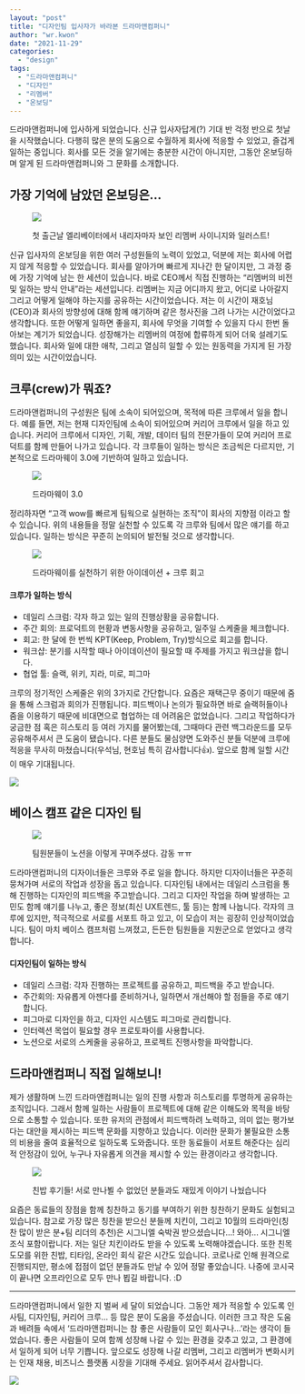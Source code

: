 ```yaml
---
layout: "post"
title: "디자인팀 입사자가 바라본 드라마앤컴퍼니"
author: "wr.kwon"
date: "2021-11-29"
categories: 
  - "design"
tags: 
  - "드라마앤컴퍼니"
  - "디자인"
  - "리멤버"
  - "온보딩"
---
```


드라마앤컴퍼니에 입사하게 되었습니다. 신규 입사자답게(?) 기대 반 걱정 반으로 첫날을 시작했습니다. 다행히 많은 분의 도움으로 수월하게 회사에 적응할 수 있었고, 즐겁게 일하는 중입니다. 회사를 모든 것을 알기에는 충분한 시간이 아니지만, 그동안 온보딩하며 알게 된 드라마앤컴퍼니와 그 문화를 소개합니다.

  
  

## 가장 기억에 남았던 온보딩은…

<figure>

![](/assets/post/images/IMG_1417-1-min-1.png)

<figcaption>

첫 출근날 엘리베이터에서 내리자마자 보인 리멤버 사이니지와 일러스트!

</figcaption>

</figure>

신규 입사자의 온보딩을 위한 여러 구성원들의 노력이 있었고, 덕분에 저는 회사에 어렵지 않게 적응할 수 있었습니다. 회사를 알아가며 빠르게 지나간 한 달이지만, 그 과정 중에 가장 기억에 남는 한 세션이 있습니다. 바로 CEO께서 직접 진행하는 “리멤버의 비전 및 일하는 방식 안내”라는 세션입니다. 리멤버는 지금 어디까지 왔고, 어디로 나아갈지 그리고 어떻게 일해야 하는지를 공유하는 시간이었습니다. 저는 이 시간이 재호님(CEO)과 회사의 방향성에 대해 함께 얘기하며 같은 청사진을 그려 나가는 시간이었다고 생각합니다. 또한 어떻게 일하면 좋을지, 회사에 무엇을 기여할 수 있을지 다시 한번 돌아보는 계기가 되었습니다. 성장해가는 리멤버의 여정에 합류하게 되어 더욱 설레기도 했습니다. 회사와 일에 대한 애착, 그리고 열심히 일할 수 있는 원동력을 가지게 된 가장 의미 있는 시간이었습니다.

  
  

## 크루(crew)가 뭐죠?

드라마앤컴퍼니의 구성원은 팀에 소속이 되어있으며, 목적에 따른 크루에서 일을 합니다. 예를 들면, 저는 현재 디자인팀에 소속이 되어있으며 커리어 크루에서 일을 하고 있습니다. 커리어 크루에서 디자인, 기획, 개발, 데이터 팀의 전문가들이 모여 커리어 프로덕트를 함께 만들어 나가고 있습니다. 각 크루들이 일하는 방식은 조금씩은 다르지만, 기본적으로 드라마웨이 3.0에 기반하여 일하고 있습니다.

<figure>

[![](/assets/post/images/드라마웨이_이멤버대리_ver-1-1024x794.jpg)](https://blog.dramancompany.com/wp-content/uploads/2021/11/드라마웨이_이멤버대리_ver-1.jpg)

<figcaption>

드라마웨이 3.0

</figcaption>

</figure>

  

정리하자면 “고객 wow를 빠르게 팀웍으로 실현하는 조직”이 회사의 지향점 이라고 할 수 있습니다. 위의 내용들을 정말 실천할 수 있도록 각 크루와 팀에서 많은 얘기를 하고 있습니다. 일하는 방식은 꾸준히 논의되어 발전될 것으로 생각합니다.

<figure>

![](/assets/post/images/1-3.png)

<figcaption>

드라마웨이를 실천하기 위한 아이데이션 + 크루 회고

</figcaption>

</figure>

#### 크루가 일하는 방식

- 데일리 스크럼: 각자 하고 있는 일의 진행상황을 공유합니다.
- 주간 회의: 프로덕트의 현황과 변동사항을 공유하고, 일주일 스케줄을 체크합니다.
- 회고: 한 달에 한 번씩 KPT(Keep, Problem, Try)방식으로 회고를 합니다.
- 워크샵: 분기를 시작할 때나 아이데이션이 필요할 때 주제를 가지고 워크샵을 합니다.
- 협업 툴: 슬랙, 위키, 지라, 미로, 피그마

크루의 정기적인 스케줄은 위의 3가지로 간단합니다. 요즘은 재택근무 중이기 때문에 줌을 통해 스크럼과 회의가 진행됩니다. 피드백이나 논의가 필요하면 바로 슬랙허들이나 줌을 이용하기 때문에 비대면으로 협업하는 데 어려움은 없었습니다. 그리고 작업하다가 궁금한 점 혹은 히스토리 등 여러 가지를 물어봤는데, 그때마다 관련 백그라운드를 모두 공유해주셔서 큰 도움이 됐습니다. 다른 분들도 물심양면 도와주신 분들 덕분에 크루에 적응을 무사히 마쳤습니다(우석님, 현호님 특히 감사합니다👍). 앞으로 함께 일할 시간이 매우 기대됩니다.

  
  

[![](/assets/post/images/N_post_recruit_banner-1024x341.png)](https://bit.ly/3ubgqv8)

  

## 베이스 캠프 같은 디자인 팀

<figure>

[![](/assets/post/images/1-5-1024x478.png)](https://blog.dramancompany.com/wp-content/uploads/2021/11/1-5.png)

<figcaption>

팀원분들이 노션을 이렇게 꾸며주셨다. 감동 ㅠㅠ

</figcaption>

</figure>

드라마앤컴퍼니의 디자이너들은 크루와 주로 일을 합니다. 하지만 디자이너들은 꾸준히 뭉쳐가며 서로의 작업과 성장을 돕고 있습니다. 디자인팀 내에서는 데일리 스크럼을 통해 진행하는 디자인의 피드백을 주고받습니다. 그리고 디자인 작업을 하며 발생하는 고민도 함께 얘기를 나누고, 좋은 정보(최신 UX트렌드, 툴 등)는 함께 나눕니다. 각자의 크루에 있지만, 적극적으로 서로를 서포트 하고 있고, 이 모습이 저는 굉장히 인상적이었습니다. 팀이 마치 베이스 캠프처럼 느껴졌고, 든든한 팀원들을 지원군으로 얻었다고 생각합니다.

#### 디자인팀이 일하는 방식

- 데일리 스크럼: 각자 진행하는 프로젝트를 공유하고, 피드백을 주고 받습니다.
- 주간회의: 자유롭게 아젠다를 준비하거나, 일하면서 개선해야 할 점들을 주로 얘기합니다.
- 피그마로 디자인을 하고, 디자인 시스템도 피그마로 관리합니다.
- 인터렉션 목업이 필요할 경우 프로토파이를 사용합니다.
- 노션으로 서로의 스케줄을 공유하고, 프로젝트 진행사항을 파악합니다.

  
  

## 드라마앤컴퍼니 직접 일해보니!

제가 생활하며 느낀 드라마앤컴퍼니는 일의 진행 사항과 히스토리를 투명하게 공유하는 조직입니다. 그래서 함께 일하는 사람들이 프로젝트에 대해 같은 이해도와 목적을 바탕으로 소통할 수 있습니다. 또한 유저의 관점에서 피드백하려 노력하고, 의미 없는 평가보다는 대안을 제시하는 피드백 문화를 지향하고 있습니다. 이러한 문화가 불필요한 소통의 비용을 줄여 효율적으로 일하도록 도와줍니다. 또한 동료들이 서포트 해준다는 심리적 안정감이 있어, 누구나 자유롭게 의견을 제시할 수 있는 환경이라고 생각합니다.

<figure>

![](/assets/post/images/1-4.png)

<figcaption>

친밥 후기들! 서로 만나뵐 수 없었던 분들과도 재밌게 이야기 나눴습니다

</figcaption>

</figure>

요즘은 동료들의 장점을 함께 칭찬하고 동기를 부여하기 위한 칭찬하기 문화도 실험되고 있습니다. 참고로 가장 많은 칭찬을 받으신 분들께 치킨이, 그리고 10월의 드라마인(칭찬 많이 받은 분+팀 리더의 추천)은 시그니엘 숙박권 받으셨습니다...! 와아... 시그니엘 조식 포함이랍니다. 저는 일단 치킨이라도 받을 수 있도록 노력해야겠습니다. 또한 친목 도모를 위한 친밥, 티타임, 온라인 회식 같은 시간도 있습니다. 코로나로 인해 원격으로 진행되지만, 평소에 접점이 없던 분들과도 만날 수 있어 정말 좋았습니다. 나중에 코시국이 끝나면 오프라인으로 모두 만나 뵙길 바랍니다. :D

  
  

* * *

드라마앤컴퍼니에서 일한 지 벌써 세 달이 되었습니다. 그동안 제가 적응할 수 있도록 인사팀, 디자인팀, 커리어 크루… 등 많은 분이 도움을 주셨습니다. 이러한 크고 작은 도움과 배려들 속에서 ‘드라마앤컴퍼니는 참 좋은 사람들이 모인 회사구나…’라는 생각이 들었습니다. 좋은 사람들이 모여 함께 성장해 나갈 수 있는 환경을 갖추고 있고, 그 환경에서 일하게 되어 너무 기쁩니다. 앞으로도 성장해 나갈 리멤버, 그리고 리멤버가 변화시키는 인재 채용, 비즈니스 플랫폼 시장을 기대해 주세요. 읽어주셔서 감사합니다.

  

[![](/assets/post/images/N_post_recruit_banner-1024x341.png)](https://bit.ly/3ubgqv8)
